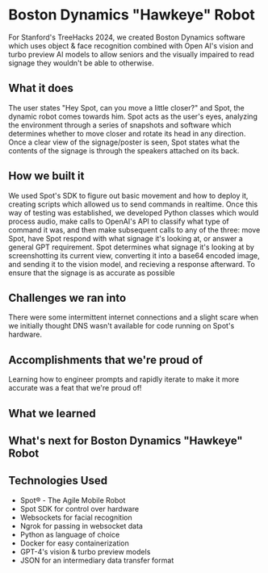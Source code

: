 # Boston Dynamics "Hawkeye" Robot

For Stanford's TreeHacks 2024, we created Boston Dynamics software which uses object & face recognition combined with Open AI's vision and turbo preview AI models to allow seniors and the visually impaired to read signage they wouldn't be able to otherwise.

## What it does
The user states "Hey Spot, can you move a little closer?" and Spot, the dynamic robot comes towards him. Spot acts as the user's eyes, analyzing the environment through a series of snapshots and software which determines whether to move closer and rotate its head in any direction. Once a clear view of the signage/poster is seen, Spot states what the contents of the signage is through the speakers attached on its back.

## How we built it
We used Spot's SDK to figure out basic movement and how to deploy it, creating scripts which allowed us to send commands in realtime. Once this way of testing was established, we developed Python classes which would process audio, make calls to OpenAI's API to classify what type of command it was, and then make subsequent calls to any of the three: move Spot, have Spot respond with what signage it's looking at, or answer a general GPT requirement. Spot determines what signage it's looking at by screenshotting its current view, converting it into a base64 encoded image, and sending it to the vision model, and recieving a response afterward. To ensure that the signage is as accurate as possible

## Challenges we ran into
There were some intermittent internet connections and a slight scare when we initially thought DNS wasn't available for code running on Spot's hardware. 

## Accomplishments that we're proud of
Learning how to engineer prompts and rapidly iterate to make it more accurate was a feat that we're proud of!

## What we learned

## What's next for Boston Dynamics "Hawkeye" Robot

## Technologies Used
* Spot® - The Agile Mobile Robot
* Spot SDK for control over hardware
* Websockets for facial recognition
* Ngrok for passing in websocket data
* Python as language of choice
* Docker for easy containerization
* GPT-4's vision & turbo preview models
* JSON for an intermediary data transfer format

